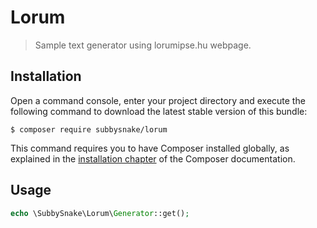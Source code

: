 # Lorum

> Sample text generator using lorumipse.hu webpage.

## Installation

Open a command console, enter your project directory and execute the
following command to download the latest stable version of this bundle:

```console
$ composer require subbysnake/lorum
```

This command requires you to have Composer installed globally, as explained
in the [installation chapter](https://getcomposer.org/doc/00-intro.md)
of the Composer documentation.

## Usage

```php
echo \SubbySnake\Lorum\Generator::get();
```